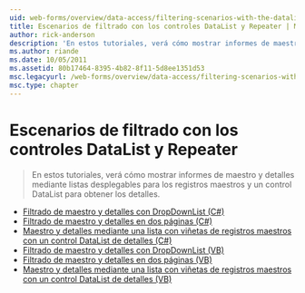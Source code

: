 ```yaml
---
uid: web-forms/overview/data-access/filtering-scenarios-with-the-datalist-and-repeater/index
title: Escenarios de filtrado con los controles DataList y Repeater | Microsoft Docs
author: rick-anderson
description: 'En estos tutoriales, verá cómo mostrar informes de maestro y detalles mediante listas desplegables para los registros maestros y un control DataList para obtener los detalles.'
ms.author: riande
ms.date: 10/05/2011
ms.assetid: 80b17464-8395-4b82-8f11-5d8ee1351d53
msc.legacyurl: /web-forms/overview/data-access/filtering-scenarios-with-the-datalist-and-repeater
msc.type: chapter
---
```

<a name="filtering-scenarios-with-the-datalist-and-repeater"></a>Escenarios de filtrado con los controles DataList y Repeater
====================
> En estos tutoriales, verá cómo mostrar informes de maestro y detalles mediante listas desplegables para los registros maestros y un control DataList para obtener los detalles.


- [Filtrado de maestro y detalles con DropDownList (C#)](master-detail-filtering-with-a-dropdownlist-datalist-cs.md)
- [Filtrado de maestro y detalles en dos páginas (C#)](master-detail-filtering-acess-two-pages-datalist-cs.md)
- [Maestro y detalles mediante una lista con viñetas de registros maestros con un control DataList de detalles (C#)](master-detail-using-a-bulleted-list-of-master-records-with-a-details-datalist-cs.md)
- [Filtrado de maestro y detalles con DropDownList (VB)](master-detail-filtering-with-a-dropdownlist-datalist-vb.md)
- [Filtrado de maestro y detalles en dos páginas (VB)](master-detail-filtering-acess-two-pages-datalist-vb.md)
- [Maestro y detalles mediante una lista con viñetas de registros maestros con un control DataList de detalles (VB)](master-detail-using-a-bulleted-list-of-master-records-with-a-details-datalist-vb.md)
